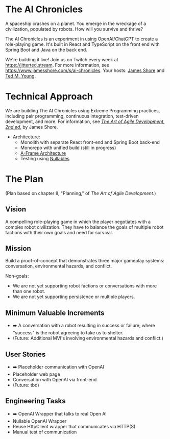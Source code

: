 # The AI Chronicles

A spaceship crashes on a planet. You emerge in the wreckage of a civilization, populated by robots. How will you survive and thrive?

The AI Chronicles is an experiment in using OpenAI/ChatGPT to create a role-playing game. It's built in React and TypeScript on the front end with Spring Boot and Java on the back end.

We're building it live! Join us on Twitch every week at https://jitterted.stream. For more information, see https://www.jamesshore.com/s/ai-chronicles. Your hosts: [James Shore](https://www.jamesshore.com) and [Ted M. Young](https://ted.dev/about).


# Technical Approach

We are building The AI Chronicles using Extreme Programming practices, including pair programming, continuous integration, test-driven development, and more. For information, see [*The Art of Agile Development, 2nd ed.*](https://www.jamesshore.com/v2/books/aoad2) by James Shore.

* Architecture:
  * Monolith with separate React front-end and Spring Boot back-end
  * Monorepo with unified build (still in progress)
  * [A-Frame Architecture](https://www.jamesshore.com/v2/projects/nullables/testing-without-mocks#a-frame-arch)
  * Testing using [Nullables](https://www.jamesshore.com/v2/projects/nullables)


# The Plan

(Plan based on chapter 8, "Planning," of *The Art of Agile Development*.)


## Vision

A compelling role-playing game in which the player negotiates with a complex robot civilization. They have to balance the goals of multiple robot factions with their own goals and need for survival.


## Mission

Build a proof-of-concept that demonstrates three major gameplay systems: conversation, environmental hazards, and conflict.

Non-goals:

* We are not yet supporting robot factions or conversations with more than one robot.
* We are not yet supporting persistence or multiple players.


## Minimum Valuable Increments

* ➡️ A conversation with a robot resulting in success or failure, where "success" is the robot agreeing to take us to shelter.
* (Future: Additional MVI's involving environmental hazards and conflict.)


## User Stories

* ➡️ Placeholder communication with OpenAI
* Placeholder web page
* Conversation with OpenAI via front-end
* (Future: tbd)


## Engineering Tasks

* ➡️ OpenAI Wrapper that talks to real Open AI
* Nullable OpenAI Wrapper
* Reuse HttpClient wrapper that communicates via HTTP(S)
* Manual test of communication